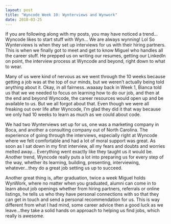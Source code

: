 ```yaml
---
layout: post
title: "Wyncode Week 10: Wynterviews and Wynwork"
date: 2018-03-25
---
```

If you are following along with my posts, you may have noticed a trend… Wyncode likes to start stuff with Wyn… We are always wynning! Lol  So Wynterviews is when they set up interviews for us with their hiring partners.  This is when we finally got to meet and get to know Miguel who handles all the career stuff.  He prepped us on writing our resumes, getting our LinkedIn on point, the interview process at Wyncode and beyond, right down to what to wear.

Many of us were kind of nervous as we went through the 10 weeks because getting a job was at the top of our minds, but we weren’t actually being told anything about it. Okay, in all fairness..waaaay back in Week 1, Bianca told us that we we needed to focus on learning how to do our job, and then at the end and beyond Wyncode, the career resources would open up and be available to us.  But we all forgot about that.  Even though we were all freaking out over life after Wyncode, I’m glad they did it that way because we only had 10 weeks to learn as much as we could about code.

We had two Wynterviews set up for us, one was a marketing company in Boca, and another a consulting company out of North Carolina.  The experience of going through the interviews, especially right at Wyncode where we felt comfortable and had a lot of moral support was great.  As soon as I sat down in my first interview, all my fears and doubts and worries melted away…  Everything went exactly like they taught us it would be.  Another trend, Wyncode really puts a lot into preparing us for every step of the way, whether its learning, building, presenting, interviewing, whatever...they do a great job setting us up to succeed.

Another great thing is, after graduation, twice a week Miguel holds WynWork, where no matter when you graduated, alumni can come in to learn about job openings whether from hiring partners, referrals or online listings, he tells us who they have personal connections with so that they can get in touch and send a personal recommendation for us.  This is way different from what I had mind, some career advice then a good luck as we leave...they take a solid hands on approach to helping us find jobs, which really is awesome.